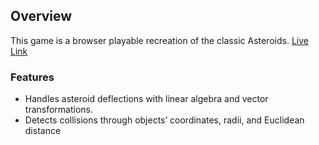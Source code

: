 ## Overview
This game is a browser playable recreation of the classic Asteroids. [Live Link](http://efreethy.github.io/Asteroids/)

### Features
* Handles asteroid deflections with linear algebra and vector transformations.
* Detects collisions through objects’ coordinates, radii, and Euclidean distance 

